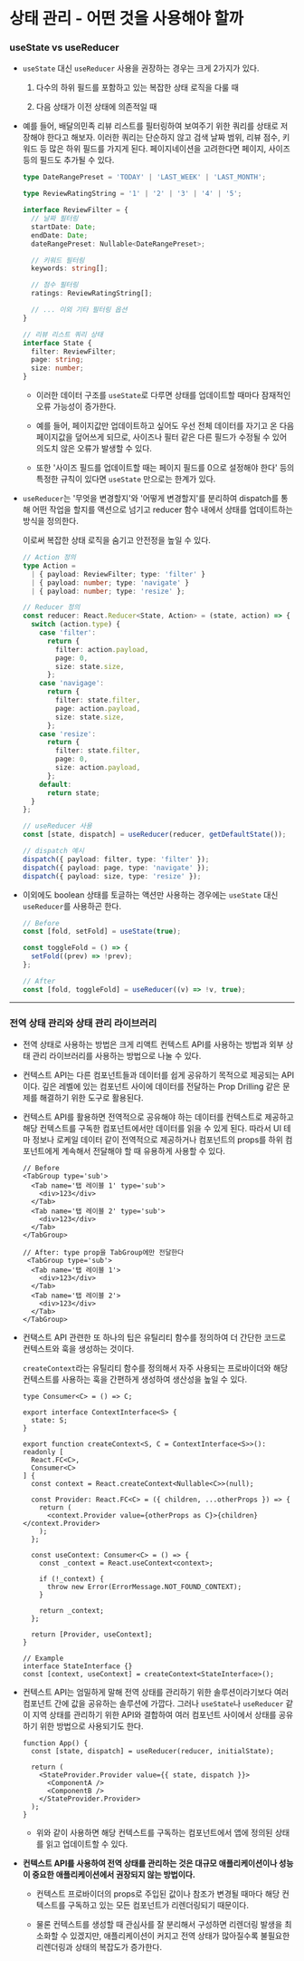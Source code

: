 # 상태 관리 - 어떤 것을 사용해야 할까

### useState vs useReducer

- `useState` 대신 `useReducer` 사용을 권장하는 경우는 크게 2가지가 있다.

  1. 다수의 하위 필드를 포함하고 있는 복잡한 상태 로직을 다룰 때

  2. 다음 상태가 이전 상태에 의존적일 때

- 예를 들어, 배달의민족 리뷰 리스트를 필터링하여 보여주기 위한 쿼리를 상태로 저장해야 한다고 해보자. 이러한 쿼리는 단순하지 않고 검색 날짜 범위, 리뷰 점수, 키워드 등 많은 하위 필드를 가지게 된다. 페이지네이션을 고려한다면 페이지, 사이즈 등의 필드도 추가될 수 있다.

  ```ts
  type DateRangePreset = 'TODAY' | 'LAST_WEEK' | 'LAST_MONTH';

  type ReviewRatingString = '1' | '2' | '3' | '4' | '5';

  interface ReviewFilter = {
    // 날짜 필터링
    startDate: Date;
    endDate: Date;
    dateRangePreset: Nullable<DateRangePreset>;

    // 키워드 필터링
    keywords: string[];

    // 점수 필터링
    ratings: ReviewRatingString[];

    // ... 이외 기타 필터링 옵션
  }

  // 리뷰 리스트 쿼리 상태
  interface State {
    filter: ReviewFilter;
    page: string;
    size: number;
  }
  ```

  - 이러한 데이터 구조를 `useState`로 다루면 상태를 업데이트할 때마다 잠재적인 오류 가능성이 증가한다.

  - 예를 들어, 페이지값만 업데이트하고 싶어도 우선 전체 데이터를 자기고 온 다음 페이지값을 덮어쓰게 되므로, 사이즈나 필터 같은 다른 필드가 수정될 수 있어 의도치 않은 오류가 발생할 수 있다.

  - 또한 '사이즈 필드를 업데이트할 때는 페이지 필드를 0으로 설정해야 한다' 등의 특정한 규칙이 있다면 `useState` 만으로는 한계가 있다.

- `useReducer`는 '무엇을 변경할지'와 '어떻게 변경할지'를 분리하여 dispatch를 통해 어떤 작업을 할지를 액션으로 넘기고 reducer 함수 내에서 상태를 업데이트하는 방식을 정의한다.

  이로써 복잡한 상태 로직을 숨기고 안전정을 높일 수 있다.

  ```ts
  // Action 정의
  type Action =
    | { payload: ReviewFilter; type: 'filter' }
    | { payload: number; type: 'navigate' }
    | { payload: number; type: 'resize' };

  // Reducer 정의
  const reducer: React.Reducer<State, Action> = (state, action) => {
    switch (action.type) {
      case 'filter':
        return {
          filter: action.payload,
          page: 0,
          size: state.size,
        };
      case 'navigage':
        return {
          filter: state.filter,
          page: action.payload,
          size: state.size,
        };
      case 'resize':
        return {
          filter: state.filter,
          page: 0,
          size: action.payload,
        };
      default:
        return state;
    }
  };

  // useReducer 사용
  const [state, dispatch] = useReducer(reducer, getDefaultState());

  // dispatch 예시
  dispatch({ payload: filter, type: 'filter' });
  dispatch({ payload: page, type: 'navigate' });
  dispatch({ payload: size, type: 'resize' });
  ```

- 이외에도 boolean 상태를 토글하는 액션만 사용하는 경우에는 `useState` 대신 `useReducer`를 사용하곤 한다.

  ```ts
  // Before
  const [fold, setFold] = useState(true);

  const toggleFold = () => {
    setFold((prev) => !prev);
  };

  // After
  const [fold, toggleFold] = useReducer((v) => !v, true);
  ```

---

### 전역 상태 관리와 상태 관리 라이브러리

- 전역 상태로 사용하는 방법은 크게 리액트 컨텍스트 API를 사용하는 방법과 외부 상태 관리 라이브러리를 사용하는 방법으로 나눌 수 있다.

- 컨텍스트 API는 다른 컴포넌트들과 데이터를 쉽게 공유하기 목적으로 제공되는 API이다. 깊은 레벨에 있는 컴포넌트 사이에 데이터를 전달하는 Prop Drilling 같은 문제를 해결하기 위한 도구로 활용된다.

- 컨텍스트 API를 활용하면 전역적으로 공유해야 하는 데이터를 컨텍스트로 제공하고 해당 컨텍스트를 구독한 컴포넌트에서만 데이터를 읽을 수 있게 된다. 따라서 UI 테마 정보나 로케일 데이터 같이 전역적으로 제공하거나 컴포넌트의 props를 하위 컴포넌트에게 계속해서 전달해야 할 때 유용하게 사용할 수 있다.

  ```tsx
  // Before
  <TabGroup type='sub'>
    <Tab name='탭 레이블 1' type='sub'>
      <div>123</div>
    </Tab>
    <Tab name='탭 레이블 2' type='sub'>
      <div>123</div>
    </Tab>
  </TabGroup>

  // After: type prop을 TabGroup에만 전달한다
   <TabGroup type='sub'>
    <Tab name='탭 레이블 1'>
      <div>123</div>
    </Tab>
    <Tab name='탭 레이블 2'>
      <div>123</div>
    </Tab>
  </TabGroup>
  ```

- 컨택스트 API 관련한 또 하나의 팁은 유틸리티 함수를 정의하여 더 간단한 코드로 컨텍스트와 훅을 생성하는 것이다.

  `createContext`라는 유틸리티 함수를 정의해서 자주 사용되는 프로바이더와 해당 컨텍스트를 사용하는 훅을 간편하게 생성하여 생산성을 높일 수 있다.

  ```tsx
  type Consumer<C> = () => C;

  export interface ContextInterface<S> {
    state: S;
  }

  export function createContext<S, C = ContextInterface<S>>(): readonly [
    React.FC<C>,
    Consumer<C>
  ] {
    const context = React.createContext<Nullable<C>>(null);

    const Provider: React.FC<C> = ({ children, ...otherProps }) => {
      return (
        <context.Provider value={otherProps as C}>{children}</context.Provider>
      );
    };

    const useContext: Consumer<C> = () => {
      const _context = React.useContext<context>;

      if (!_context) {
        throw new Error(ErrorMessage.NOT_FOUND_CONTEXT);
      }

      return _context;
    };

    return [Provider, useContext];
  }

  // Example
  interface StateInterface {}
  const [context, useContext] = createContext<StateInterface>();
  ```

- 컨텍스트 API는 엄밀하게 말해 전역 상태를 관리하기 위한 솔루션이라기보다 여러 컴포넌트 간에 값을 공유하는 솔루션에 가깝다. 그러나 `useState`나 `useReducer` 같이 지역 상태를 관리하기 위한 API와 결합하여 여러 컴포넌트 사이에서 상태를 공유하기 위한 방법으로 사용되기도 한다.

  ```tsx
  function App() {
    const [state, dispatch] = useReducer(reducer, initialState);

    return (
      <StateProvider.Provider value={{ state, dispatch }}>
        <ComponentA />
        <ComponentB />
      </StateProvider.Provider>
    );
  }
  ```

  - 위와 같이 사용하면 해당 컨텍스트를 구독하는 컴포넌트에서 앱에 정의된 상태를 읽고 업데이트할 수 있다.

- **컨텍스트 API를 사용하여 전역 상태를 관리하는 것은 대규모 애플리케이션이나 성능이 중요한 애플리케이션에서 권장되지 않는 방법이다.**

  - 컨텍스트 프로바이더의 props로 주입된 값이나 참조가 변경될 때마다 해당 컨텍스트를 구독하고 있는 모든 컴포넌트가 리렌더링되기 때문이다.

  - 물론 컨텍스트를 생성할 때 관심사를 잘 분리해서 구성하면 리렌더링 발생을 최소화할 수 있겠지만, 애플리케이션이 커지고 전역 상태가 많아질수록 불필요한 리렌더링과 상태의 복잡도가 증가한다.
